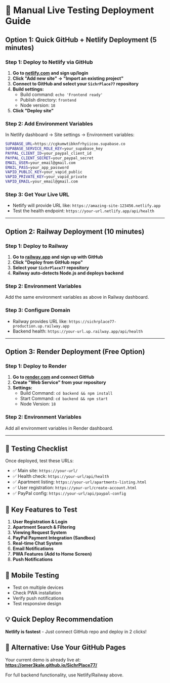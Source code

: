 # 🚀 Manual Live Testing Deployment Guide

## Option 1: Quick GitHub + Netlify Deployment (5 minutes)

### Step 1: Deploy to Netlify via GitHub
1. **Go to [netlify.com](https://netlify.com) and sign up/login**
2. **Click "Add new site" → "Import an existing project"**
3. **Connect to GitHub and select your `SichrPlace77` repository**
4. **Build settings:**
   - Build command: `echo 'Frontend ready'`
   - Publish directory: `frontend`
   - Node version: `18`
5. **Click "Deploy site"**

### Step 2: Add Environment Variables
In Netlify dashboard → Site settings → Environment variables:
```bash
SUPABASE_URL=https://cgkumwtibknfrhyiicoo.supabase.co
SUPABASE_SERVICE_ROLE_KEY=your_supabase_key
PAYPAL_CLIENT_ID=your_paypal_client_id
PAYPAL_CLIENT_SECRET=your_paypal_secret
EMAIL_USER=your_email@gmail.com
EMAIL_PASS=your_app_password
VAPID_PUBLIC_KEY=your_vapid_public
VAPID_PRIVATE_KEY=your_vapid_private
VAPID_EMAIL=your_email@gmail.com
```

### Step 3: Get Your Live URL
- Netlify will provide URL like: `https://amazing-site-123456.netlify.app`
- Test the health endpoint: `https://your-url.netlify.app/api/health`

---

## Option 2: Railway Deployment (10 minutes)

### Step 1: Deploy to Railway
1. **Go to [railway.app](https://railway.app) and sign up with GitHub**
2. **Click "Deploy from GitHub repo"**
3. **Select your `SichrPlace77` repository**
4. **Railway auto-detects Node.js and deploys backend**

### Step 2: Environment Variables
Add the same environment variables as above in Railway dashboard.

### Step 3: Configure Domain
- Railway provides URL like: `https://sichrplace77-production.up.railway.app`
- Backend health: `https://your-url.up.railway.app/api/health`

---

## Option 3: Render Deployment (Free Option)

### Step 1: Deploy to Render
1. **Go to [render.com](https://render.com) and connect GitHub**
2. **Create "Web Service" from your repository**
3. **Settings:**
   - Build Command: `cd backend && npm install`
   - Start Command: `cd backend && npm start`
   - Node Version: `18`

### Step 2: Environment Variables
Add all environment variables in Render dashboard.

---

## 🧪 Testing Checklist

Once deployed, test these URLs:
- ✅ Main site: `https://your-url/`
- ✅ Health check: `https://your-url/api/health`
- ✅ Apartment listing: `https://your-url/apartments-listing.html`
- ✅ User registration: `https://your-url/create-account.html`
- ✅ PayPal config: `https://your-url/api/paypal-config`

## 🎯 Key Features to Test
1. **User Registration & Login**
2. **Apartment Search & Filtering**
3. **Viewing Request System**
4. **PayPal Payment Integration (Sandbox)**
5. **Real-time Chat System**
6. **Email Notifications**
7. **PWA Features (Add to Home Screen)**
8. **Push Notifications**

## 📱 Mobile Testing
- Test on multiple devices
- Check PWA installation
- Verify push notifications
- Test responsive design

## 💡 Quick Deploy Recommendation
**Netlify is fastest** - Just connect GitHub repo and deploy in 2 clicks!

## 🔗 Alternative: Use Your GitHub Pages
Your current demo is already live at:
**https://omer3kale.github.io/SichrPlace77/**

For full backend functionality, use Netlify/Railway above.
